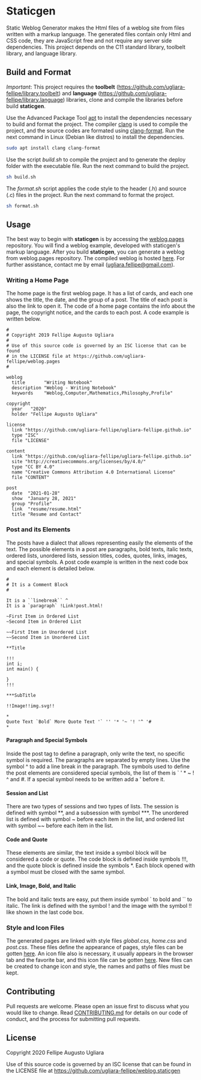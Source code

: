 # Staticgen

Static Weblog Generator makes the Html files of a weblog site from files written 
with a markup language. The generated files contain only Html and CSS code, they 
are JavaScript free and not require any server side dependencies. This project 
depends on the C11 standard library, toolbelt library, and language library.

## Build and Format

*Important*: This project requires the **toolbelt** 
(<https://github.com/ugliara-fellipe/library.toolbelt>) and **language** 
(<https://github.com/ugliara-fellipe/library.language>) libraries, clone and 
compile the libraries before build **staticgen**.

Use the Advanced Package Tool [apt](https://en.wikipedia.org/wiki/APT_\(software\)) 
to install the dependencies necessary to build and format the project. The compiler 
[clang](https://en.wikipedia.org/wiki/Clang) is used to compile the project, and the 
source codes are formated using [clang-format](http://clang.llvm.org/docs/ClangFormat.html).
Run the next command in Linux (Debian like distros) to install the dependencies.

```bash
sudo apt install clang clang-format
```

Use the script *build.sh* to compile the project and to generate the deploy folder 
with the executable file. Run the next command to build the project.

```bash
sh build.sh
```

The *format.sh* script applies the code style to the header (.h) and source (.c) 
files in the project. Run the next command to format the project.

```bash
sh format.sh
```

## Usage

The best way to begin with **staticgen** is by accessing the 
[weblog.pages](https://github.com/ugliara-fellipe/weblog.pages) repository. You 
will find a weblog example, developed with staticgen's markup language. After you 
build **staticgen**, you can generate a weblog from weblog.pages repository. 
The compiled weblog is hosted [here](https://ugliara-fellipe.github.io/). 
For further assistance, contact me by email (<ugliara.fellipe@gmail.com>).

### Writing a Home Page

The home page is the first weblog page. It has a list of cards, and each one 
shows the title, the date, and the group of a post. The title of each post 
is also the link to open it. The code of a home page contains the info about the 
page, the copyright notice, and the cards to each post. A code example is 
written below.

```
#
# Copyright 2019 Fellipe Augusto Ugliara
#
# Use of this source code is governed by an ISC license that can be found 
# in the LICENSE file at https://github.com/ugliara-fellipe/weblog.pages
#

weblog
  title       "Writing Notebook"
  description "Weblog - Writing Notebook"
  keywords    "Weblog,Computer,Mathematics,Philosophy,Profile"

copyright
  year   "2020"
  holder "Fellipe Augusto Ugliara"

license
  link "https://github.com/ugliara-fellipe/ugliara-fellipe.github.io"
  type "ISC"
  file "LICENSE"

content
  link "https://github.com/ugliara-fellipe/ugliara-fellipe.github.io"
  site "http://creativecommons.org/licenses/by/4.0/"
  type "CC BY 4.0"
  name "Creative Commons Attribution 4.0 International License"
  file "CONTENT"

post
  date  "2021-01-28"
  show  "January 28, 2021"
  group "Profile"
  link  "resume/resume.html"
  title "Resume and Contact"
```

### Post and its Elements

The posts have a dialect that allows representing easily the elements of the 
text. The possible elements in a post are paragraphs, bold texts, italic texts, 
ordered lists, unordered lists, session titles, codes, quotes, links, images, 
and special symbols. A post code example is written in the next code box and 
each element is detailed below.

```
#
# It is a Comment Block
#

It is a ``linebreak`` ^
It is a `paragraph` !Link!post.html!

~First Item in Ordered List
~Second Item in Ordered List

~~First Item in Unordered List
~~Second Item in Unordered List

**Title

!!!
int i;
int main() {

}
!!!

***SubTitle

!!Image!!img.svg!!

*
Quote Text `Bold` More Quote Text '` '' '* '~ '! '^ '#
*
```

#### Paragraph and Special Symbols

Inside the post tag to define a paragraph, only write the text, no specific 
symbol is required. The paragraphs are separated by empty lines. Use the 
symbol ^ to add a line break in the paragraph. The symbols used to define 
the post elements are considered special symbols, the list of them 
is \` ' * ~ ! ^ and #. If a special symbol needs to be 
written add a ' before it.

#### Session and List

There are two types of sessions and two types of lists. The session is defined 
with symbol \*\*, and a subsession with symbol \*\*\*. The unordered list is 
defined with symbol ~ before each item in the list, and ordered list with 
symbol ~~ before each item in the list.

#### Code and Quote

These elements are similar, the text inside a symbol block will be 
considered a code or quote. The code block is defined inside symbols 
!!!, and the quote block is defined inside the symbols \*. Each block 
opened with a symbol must be closed with the same symbol.

#### Link, Image, Bold, and Italic

The bold and italic texts are easy, put them inside symbol \` to bold and 
\`\` to italic. The link is defined with the symbol ! and the image with the 
symbol !! like shown in the last code box. 

### Style and Icon Files

The generated pages are linked with style files *global.css*, *home.css* and 
*post.css*. These files define the appearance of pages, style files can be gotten 
[here](https://github.com/ugliara-fellipe/weblog.pages/tree/master/style). 
An icon file also is necessary, it usually appears in the browser tab and the 
favorite bar, and this icon file can be gotten 
[here](https://github.com/ugliara-fellipe/weblog.pages/tree/master/images). 
New files can be created to change icon and style, the names and paths of 
files must be kept.

## Contributing

Pull requests are welcome. Please open an issue first to discuss what you 
would like to change. Read 
[CONTRIBUTING.md](https://github.com/ugliara-fellipe/weblog.staticgen/blob/master/.github/CONTRIBUTING.md) 
for details on our code of conduct, and the process for submitting pull requests.

## License
Copyright 2020 Fellipe Augusto Ugliara

Use of this source code is governed by an ISC license that can be found 
in the LICENSE file at https://github.com/ugliara-fellipe/weblog.staticgen
